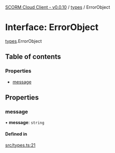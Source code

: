 [SCORM Cloud Client - v0.0.10](../README.md) / [types](../modules/types.md) / ErrorObject

# Interface: ErrorObject

[types](../modules/types.md).ErrorObject

## Table of contents

### Properties

- [message](types.ErrorObject.md#message)

## Properties

### message

• **message**: `string`

#### Defined in

[src/types.ts:21](https://github.com/distributhor/scormcloud-client/blob/e172d5e/src/types.ts#L21)
